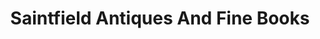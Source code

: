 ---
title: "Saintfield Antiques And Fine Books"
address: "Saintfield Antiques And Fine Books, 68 Main Street, Saintfield, Down, BT24 7AB"
tel: "+44 (0)28 975 2842"
county: "Down"
category: "Art Galleries"
type: "Content"
lat: "54.46017837524414"
lng: "-5.834383010864258"
---